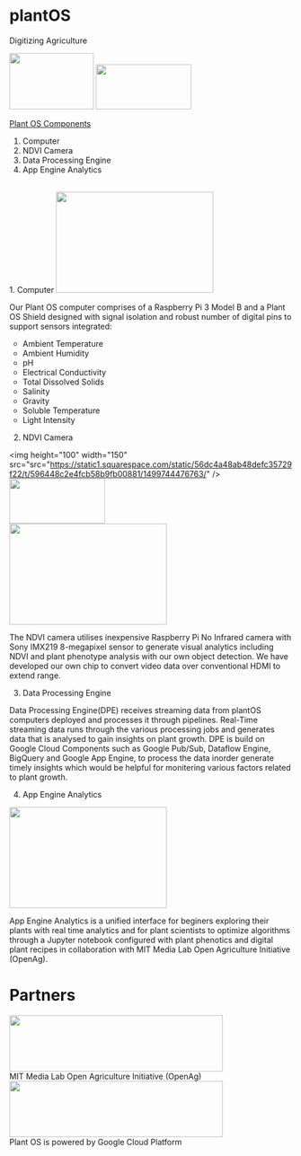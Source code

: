 plantOS
============================
Digitizing Agriculture

<a href="https://twitter.com/plant_os"><img height="100" width="150" src="http://logok.org/wp-content/uploads/2014/08/Twitter-logo-bird_logo_2012.png" /></a>
<a href="https://plant-os.com"><img height="80" width="170" src="https://static1.squarespace.com/static/56dc4a48ab48defc35729f22/t/5963ce51414fb5dacb18108d/1499811877062" /></a>
<BR>

<u>Plant OS Components</u>
1. Computer
2. NDVI Camera
3. Data Processing Engine
4. App Engine Analytics
<BR>
1. Computer
<img height="180" width="280" src="https://static1.squarespace.com/static/56dc4a48ab48defc35729f22/t/596446e159cc684e82642d3e/1499744013803/image+%281%29.png?format=500w" />

Our Plant OS computer comprises of a Raspberry Pi 3 Model B and a Plant OS Shield designed with signal isolation and robust number of digital pins to support sensors integrated:
<ul style="list-style-type:circle">
<li>Ambient Temperature</li>
<li>Ambient Humidity</li>
<li>pH</li>
<li>Electrical Conductivity</li>
<li>Total Dissolved Solids</li>
<li>Salinity</li>
<li>Gravity</li>
<li>Soluble Temperature</li>
<li>Light Intensity</li>
</ul>

2. NDVI Camera

<img height="100" width="150" src="src="https://static1.squarespace.com/static/56dc4a48ab48defc35729f22/t/596448c2e4fcb58b9fb00881/1499744476763/" />
<img height="80" width="170" src="https://static1.squarespace.com/static/56dc4a48ab48defc35729f22/t/596448a36b8f5b325325c2b7/1499744437443/?format=500w" />
<BR>
<img height="180" width="280" src="https://static1.squarespace.com/static/56dc4a48ab48defc35729f22/t/596448c2e4fcb58b9fb00881/1499744476763/?format=500w" />
<BR>

The NDVI camera utilises inexpensive Raspberry Pi No Infrared camera with Sony IMX219 8-megapixel sensor to generate visual analytics including NDVI and plant phenotype analysis with our own object detection. We have developed our own chip to convert video data over conventional HDMI to extend range.

3. Data Processing Engine

Data Processing Engine(DPE) receives streaming data from plantOS computers deployed and processes it through pipelines. Real-Time streaming data runs through the various processing jobs and generates data that is analysed to gain insights on plant growth. DPE is build on Google Cloud Components such as Google Pub/Sub, Dataflow Engine, BigQuery and Google App Engine, to process the data inorder generate timely insights which would be helpful for monitering various factors related to plant growth.

4. App Engine Analytics

<img height="180" width="280" 
src="https://static1.squarespace.com/static/56dc4a48ab48defc35729f22/t/59644426ff7c5099c12c5864/1499743282386/?format=750w" />
<BR>

App Engine Analytics is a unified interface for beginers exploring their plants with real time analytics and for plant scientists to optimize algorithms through a Jupyter notebook configured with plant phenotics and digital plant recipes in collaboration with MIT Media Lab Open Agriculture Initiative (OpenAg).

Partners
============================
<a href="https://www.media.mit.edu/groups/open-agriculture-openag/overview/"><img height="100" width="380" src="https://cdn-business.discourse.org/uploads/mit/original/1X/47f2561abc542873e69b72315981cb3b31e0f6c5.png" /></a>
<BR>
MIT Media Lab Open Agriculture Initiative (OpenAg)
<a href="https://cloud.google.com/partners/join/"><img height="100" width="380" src="https://cloud.google.com/_static/30ed6e856d/images/cloud/gcp-logo.svg" /></a>
<BR>
Plant OS is powered by Google Cloud Platform



